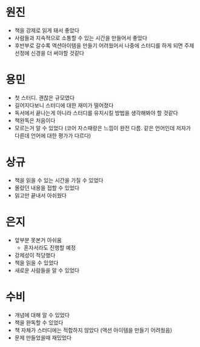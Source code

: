 # 원진
- 책을 강제로 읽게 돼서 좋았다
- 사람들과 지속적으로 소통할 수 있는 시간을 만들어서 좋았다
- 후반부로 갈수록 액션아이템을 만들기 어려웠어서 나중에 스터디를 하게 되면 주제 선정에 신경을 더 써야할 것같다

# 용민
- 첫 스터디. 괜찮은 규모였다
- 길어지다보니 스터디에 대한 재미가 떨어졌다
- 독서에서 끝나는게 아니라 스터디를 유지시킬 방법을 생각해봐야 할 것같다
- 책완독은 처음이다
- 모르는거 알 수 있었다 (코어 자스때랑은 느낌이 완전 다름. 같은 언어인데 저자가 다른데 언어에 대한 평가가 다르다)

# 상규
- 책을 읽을 수 있는 시간을 가질 수 있었다
- 몰랐던 내용을 접할 수 있었다
- 읽고만 끝내서 아쉬웠다

# 은지
- 앞부분 못본거 아쉬움
    - 혼자서라도 진행할 예정
- 강제성이 적당했다
- 책을 읽을 수 있었다
- 새로운 사람들을 알 수 있었다

# 수비
- 개념에 대해 알 수 있었다
- 책을 완독할 수 있었다
- 책 자체가 스터디에는 적합하지 않았다 (액션 아이템을 만들기 어려웠음)
- 문제 만들었을때 재밌었다
